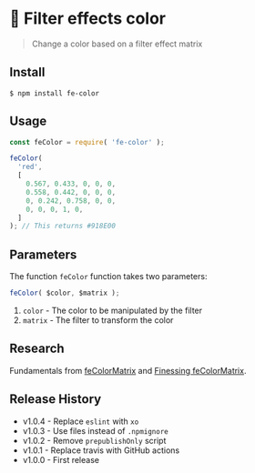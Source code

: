 🎨 Filter effects color
==============

> Change a color based on a filter effect matrix


## Install

```console
$ npm install fe-color
```

## Usage

```js
const feColor = require( 'fe-color' );

feColor( 
  'red', 
  [ 
    0.567, 0.433, 0, 0, 0,
    0.558, 0.442, 0, 0, 0,
    0, 0.242, 0.758, 0, 0,
    0, 0, 0, 1, 0,
  ]
); // This returns #918E00
```


## Parameters

The function `feColor` function takes two parameters:

```js
feColor( $color, $matrix );
```

1. `color`  - The color to be manipulated by the filter
1. `matrix` - The filter to transform the color


## Research

Fundamentals from [feColorMatrix](https://developer.mozilla.org/en-US/docs/Web/SVG/Element/feColorMatrix) and [Finessing feColorMatrix](https://alistapart.com/article/finessing-fecolormatrix).


## Release History

* v1.0.4 - Replace `eslint` with `xo`
* v1.0.3 - Use files instead of `.npmignore`
* v1.0.2 - Remove `prepublishOnly` script
* v1.0.1 - Replace travis with GitHub actions
* v1.0.0 - First release
